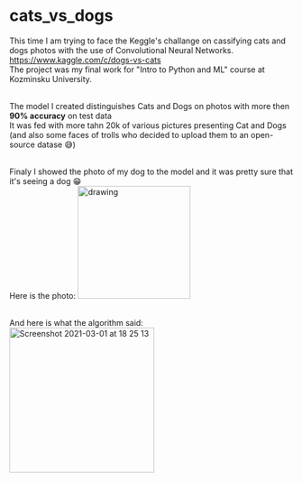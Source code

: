 # cats_vs_dogs
This time I am trying to face the Keggle's challange on cassifying cats and dogs photos with the use of Convolutional Neural Networks.<br>
https://www.kaggle.com/c/dogs-vs-cats <br>
The project was my final work for "Intro to Python and ML" course at Kozminsku University.<br><br>

The model I created distinguishes Cats and Dogs on photos with more then <b>90% accuracy</b> on test data<br>
It was fed with more tahn 20k of various pictures presenting Cat and Dogs (and also some faces of trolls who decided to upload them to an open-source datase 😅)<br><br>

Finaly I showed the photo of my dog to the model and it was pretty sure that it's seeing a dog 😁 <br>
Here is the photo:
<img src="https://user-images.githubusercontent.com/51453876/109534053-3618cc80-7abb-11eb-8e80-bb6cdd05840e.jpg" alt="drawing" width="200"/>



<br>
And here is what the algorithm said: <br>
<img width="257" alt="Screenshot 2021-03-01 at 18 25 13" src="https://user-images.githubusercontent.com/51453876/109534288-79733b00-7abb-11eb-92c9-cb1336d40ab8.png">
